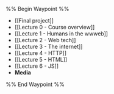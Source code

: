 %% Begin Waypoint %%
- [[Final project]]
- [[Lecture 0 - Course overview]]
- [[Lecture 1 - Humans in the wwweb]]
- [[Lecture 2 - Web tech]]
- [[Lecture 3 - The internet]]
- [[Lecture 4 - HTTP]]
- [[Lecture 5 - HTML]]
- [[Lecture 6 - JS]]
- **Media**


%% End Waypoint %%